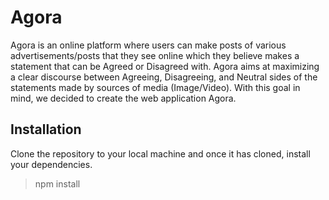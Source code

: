 # Agora
Agora is an online platform where users can make posts of various advertisements/posts that they see online which they believe makes a statement that can be Agreed or Disagreed with. Agora aims at maximizing a clear discourse between Agreeing, Disagreeing, and Neutral sides of the statements made by sources of media (Image/Video). With this goal in mind, we decided to create the web application Agora.


## Installation
Clone the repository to your local machine and once it has cloned, install your dependencies.
> npm install
